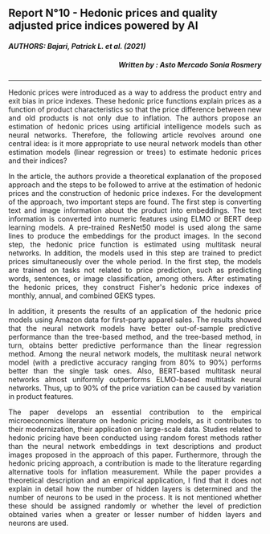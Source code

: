 ## **Report N°10 - Hedonic prices and quality adjusted price indices powered by AI** ##

#### *AUTHORS: Bajari, Patrick L. et al. (2021)*
##### <p style='text-align: right;'> Written by : Asto Mercado Sonia Rosmery

---
<p style='text-align: justify;'>Hedonic prices were introduced as a way to address the product entry and exit bias in price indexes. These hedonic price functions explain prices as a function of product characteristics so that the price difference between new and old products is not only due to inflation. The authors propose an estimation of hedonic prices using artificial intelligence models such as neural networks. Therefore, the following article revolves around one central idea: is it more appropriate to use neural network models than other estimation models (linear regression or trees) to estimate hedonic prices and their indices?

<p style='text-align: justify;'>In the article, the authors provide a theoretical explanation of the proposed approach and the steps to be followed to arrive at the estimation of hedonic prices and the construction of hedonic price indexes. For the development of the approach, two important steps are found. The first step is converting text and image information about the product into embeddings. The text information is converted into numeric features using ELMO or BERT deep learning models. A pre-trained ResNet50 model is used along the same lines to produce the embeddings for the product images. In the second step, the hedonic price function is estimated using multitask neural networks. In addition, the models used in this step are trained to predict prices simultaneously over the whole period. In the first step, the models are trained on tasks not related to price prediction, such as predicting words, sentences, or image classification, among others. After estimating the hedonic prices, they construct Fisher's hedonic price indexes of monthly, annual, and combined GEKS types.

<p style='text-align: justify;'>In addition, it presents the results of an application of the hedonic price models using Amazon data for first-party apparel sales. The results showed that the neural network models have better out-of-sample predictive performance than the tree-based method, and the tree-based method, in turn, obtains better predictive performance than the linear regression method. Among the neural network models, the multitask neural network model (with a predictive accuracy ranging from 80% to 90%) performs better than the single task ones. Also, BERT-based multitask neural networks almost uniformly outperforms ELMO-based multitask neural networks. Thus, up to 90% of the price variation can be caused by variation in product features.

<p style='text-align: justify;'>The paper develops an essential contribution to the empirical microeconomics literature on hedonic pricing models, as it contributes to their modernization, their application on large-scale data. Studies related to hedonic pricing have been conducted using random forest methods rather than the neural network embeddings in text descriptions and product images proposed in the approach of this paper. Furthermore, through the hedonic pricing approach, a contribution is made to the literature regarding alternative tools for inflation measurement. While the paper provides a theoretical description and an empirical application, I find that it does not explain in detail how the number of hidden layers is determined and the number of neurons to be used in the process. It is not mentioned whether these should be assigned randomly or whether the level of prediction obtained varies when a greater or lesser number of hidden layers and neurons are used.
